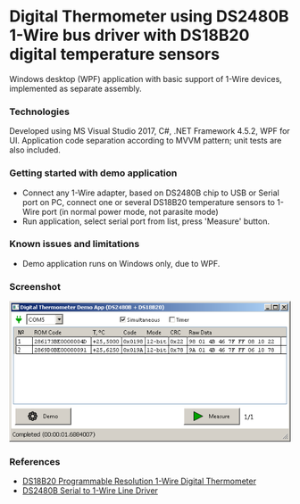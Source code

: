 # Digital Thermometer using DS2480B 1-Wire bus driver with DS18B20 digital temperature sensors
Windows desktop (WPF) application with basic support of 1-Wire devices, implemented as separate assembly.

### Technologies
Developed using MS Visual Studio 2017, C#, .NET Framework 4.5.2, WPF for UI. Application code separation according to MVVM pattern; unit tests are also included. 

### Getting started with demo application
* Connect any 1-Wire adapter, based on DS2480B chip to USB or Serial port on PC, connect one or several DS18B20 temperature sensors to 1-Wire port (in normal power mode, not parasite mode)
* Run application, select serial port from list, press 'Measure' button.

### Known issues and limitations
* Demo application runs on Windows only, due to WPF.

### Screenshot
![Demo screenshot](https://github.com/apdevelop/digital-thermometer-ds2480b-ds18b20/blob/master/Docs/DigitalThermometerScreenshot.png)

### References
* [DS18B20 Programmable Resolution 1-Wire Digital Thermometer](https://www.maximintegrated.com/en/products/DS18B20)
* [DS2480B Serial to 1-Wire Line Driver](https://www.maximintegrated.com/en/products/DS2480B)